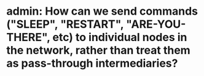 # admin: How can we send commands ("SLEEP", "RESTART", "ARE-YOU-THERE", etc) to individual nodes in the network, rather than treat them as pass-through intermediaries?
